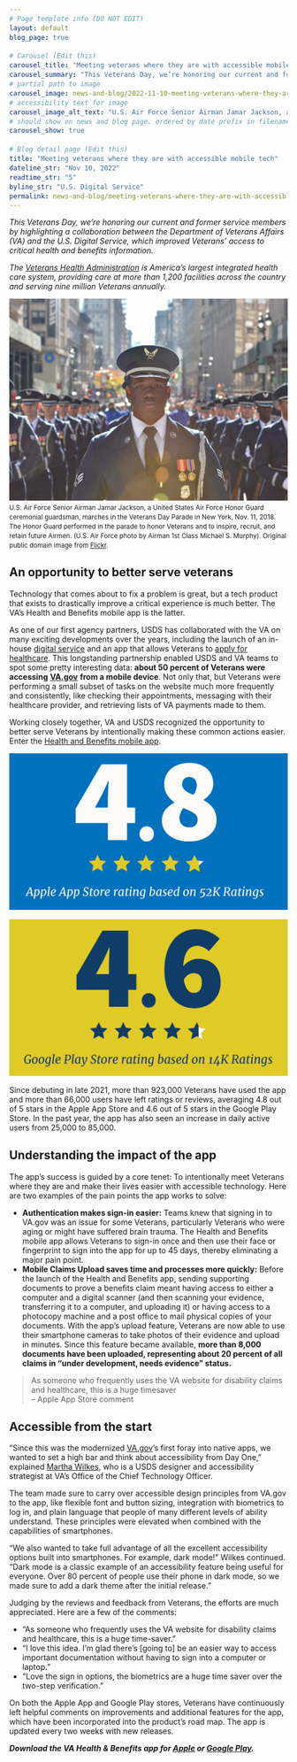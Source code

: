 ```yaml
---
# Page template info (DO NOT EDIT)
layout: default
blog_page: true

# Carousel (Edit this)
carousel_title: "Meeting veterans where they are with accessible mobile tech"
carousel_summary: "This Veterans Day, we’re honoring our current and former service members by highlighting a collaboration between the Department of Veterans Affairs and the U.S. Digital Service."
# partial path to image
carousel_image: news-and-blog/2022-11-10-meeting-veterans-where-they-are-with-accessible-mobile-tech-img/carousel-veterans-card.jpg
# accessibility text for image
carousel_image_alt_text: "U.S. Air Force Senior Airman Jamar Jackson, a United States Air Force Honor Guard ceremonial guardsman, marches in the Veterans Day Parade in New York, Nov. 11, 2018"
# should show on news and blog page. ordered by date prefix in filename
carousel_show: true

# Blog detail page (Edit this)
title: "Meeting veterans where they are with accessible mobile tech"
dateline_str: "Nov 10, 2022"
readtime_str: "5"
byline_str: "U.S. Digital Service"
permalink: news-and-blog/meeting-veterans-where-they-are-with-accessible-mobile-tech-fba73d
---
```


_This Veterans Day, we’re honoring our current and former service members by highlighting a collaboration between the Department of Veterans Affairs (VA) and the U.S. Digital Service, which improved Veterans’ access to critical health and benefits information._

_The_ [_Veterans Health Administration_](https://www.va.gov/health/) _is America’s largest integrated health care
system, providing care at more than 1,200 facilities across the country and serving nine million Veterans annually._

![A young man with dark brown skin wears a United States Air Force uniform and stands in the streets of New York City flanked by fellow airmen for the Veterans Day Parade in 2018.](2022-11-10-meeting-veterans-where-they-are-with-accessible-mobile-tech-img/cmJyOg.png)
<small>U.S. Air Force Senior Airman Jamar Jackson, a United States Air Force Honor Guard ceremonial guardsman, marches in the Veterans Day Parade in New York, Nov. 11, 2018. The Honor Guard performed in the parade to honor Veterans and to
inspire, recruit, and retain future Airmen. (U.S. Air Force photo by Airman 1st Class Michael S. Murphy). Original
public domain image from [Flickr](https://www.flickr.com/photos/39955793@N07/31994342348/).</small>

## An opportunity to better serve veterans

Technology that comes about to fix a problem is great, but a tech product that exists to drastically improve a critical
experience is much better. The VA’s Health and Benefits mobile app is the latter.

As one of our first agency partners, USDS has collaborated with the VA on many exciting developments over the years,
including the launch of an in-house [digital service](https://medium.com/the-u-s-digital-service/the-u-s-digital-service-at-va-turns-3-d2f0494ec31d) and an app that allows Veterans to [apply for healthcare](https://medium.com/the-u-s-digital-service/introducing-a-new-digital-application-for-healthcare-at-va-610d8bac4c78). This longstanding partnership enabled USDS and VA teams to spot some pretty interesting data: **about 50 percent of Veterans were accessing** [**VA.gov**](http://va.gov/) **from a mobile device**. Not only that, but Veterans were performing a small subset of tasks on the website much more frequently and consistently, like checking their appointments, messaging with their healthcare provider, and retrieving lists of VA payments made to them.

Working closely together, VA and USDS recognized the opportunity to better serve Veterans by intentionally making these
common actions easier. Enter the [Health and Benefits mobile app](https://news.va.gov/109175/va-mobile-app-six-essential-facts/).

![Image of large text on a bright blue background that displays the 4.8 out of 5 star rating the VA Health and Benefits mobile app has on the Apple App Store. Text at the bottom of the graphic notes that the Apple App Store rating is based on 52,000 ratings](2022-11-10-meeting-veterans-where-they-are-with-accessible-mobile-tech-img/m2_vTA.png)

![Image of large text on a yellow background that displays the 4.6 out of 5 star rating the VA Health and Benefits mobile app has on the Google Play Store. Text at the bottom of the graphic notes that the Google Play Store rating is based on 14,000 ratings](2022-11-10-meeting-veterans-where-they-are-with-accessible-mobile-tech-img/aV8EZQ.png)

Since debuting in late 2021, more than 923,000 Veterans have used the app and more than 66,000 users have left ratings
or reviews, averaging 4.8 out of 5 stars in the Apple App Store and 4.6 out of 5 stars in the Google Play Store. In the
past year, the app has also seen an increase in daily active users from 25,000 to 85,000.

## Understanding the impact of the app

The app’s success is guided by a core tenet: To intentionally meet Veterans where they are and make their lives easier
with accessible technology. Here are two examples of the pain points the app works to solve:

- **Authentication makes sign-in easier:** Teams knew that signing in to VA.gov was an issue for some Veterans,
  particularly Veterans who were aging or might have suffered brain trauma. The Health and Benefits mobile app allows
  Veterans to sign-in once and then use their face or fingerprint to sign into the app for up to 45 days, thereby
  eliminating a major pain point.
- **Mobile Claims Upload saves time and processes more quickly:** Before the launch of the Health and Benefits app,
  sending supporting documents to prove a benefits claim meant having access to either a computer and a digital
  scanner (and then scanning your evidence, transferring it to a computer, and uploading it) or having access to a
  photocopy machine and a post office to mail physical copies of your documents. With the app’s upload feature, Veterans are now able to use their smartphone cameras to take photos of their evidence and upload in minutes. Since this feature became available, **more than 8,000 documents have been uploaded, representing about 20 percent of all claims in “under development, needs evidence” status.**

<blockquote class="pullquote" markdown="1">
  As someone who frequently uses the VA website for disability claims and healthcare, this is a huge timesaver
  <footer>– Apple App Store comment</footer>
</blockquote>

## Accessible from the start

“Since this was the modernized [VA.gov](http://va.gov/)’s first foray into native apps, we wanted to set a high bar and
think about accessibility from Day One,” explained [Martha Wilkes](https://medium.com/the-u-s-digital-service/martha-wilkes-designer-accessibility-strategist-120e6e2ecc25), who is a USDS designer and accessibility strategist at VA’s Office of the Chief Technology Officer.

The team made sure to carry over accessible design principles from VA.gov to the app, like flexible font and button
sizing, integration with biometrics to log in, and plain language that people of many different levels of ability
understand. These principles were elevated when combined with the capabilities of smartphones.

“We also wanted to take full advantage of all the excellent accessibility options built into smartphones. For example, dark mode!” Wilkes continued. “Dark mode is a classic example of an accessibility feature being useful for everyone. Over 80 percent of people use their phone in dark mode, so we made sure to add a dark theme after the initial release.”

Judging by the reviews and feedback from Veterans, the efforts are much appreciated. Here are a few of the comments:

- “As someone who frequently uses the VA website for disability claims and healthcare, this is a huge time-saver.”
- “I love this idea. I’m glad there’s [going to] be an easier way to access important documentation without having to
  sign into a computer or laptop.”
- “Love the sign in options, the biometrics are a huge time saver over the two-step verification.”

On both the Apple App and Google Play stores, Veterans have continuously left helpful comments on improvements and
additional features for the app, which have been incorporated into the product’s road map. The app is updated every two
weeks with new releases.

**_Download the VA Health & Benefits app for [Apple](https://apps.apple.com/us/app/va-health-and-benefits/id1559609596) or
[Google Play](https://play.google.com/store/apps/details?id=gov.va.mobileapp&hl=en_US&gl=US&pli=1)._**
